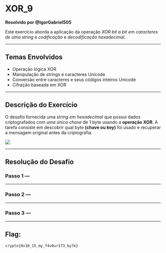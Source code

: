 # XOR_9  
**Resolvido por @IgorGabriel505**  

Este exercício aborda a aplicação da operação *XOR bit a bit em caracteres de uma string* e *codificação* e *decodificação hexadecimal*.

---

## Temas Envolvidos

- Operação lógica XOR  
- Manipulação de strings e caracteres Unicode  
- Conversão entre caracteres e seus códigos inteiros Unicode  
- Cifração baseada em XOR

---

## Descrição do Exercício

O desafio fornecida uma *string em hexadecimal* que possui dados criptografados com *uma única chave* de 1 byte usando a **operação XOR**. A tarefa consiste em descobrir qual byte **(chave ou key)** foi usado e recuperar a mensagem original antes da criptografia.

![](xor9/a.png)

---

## Resolução do Desafio

### Passo 1 — 

<!-- Descreva a primeira etapa da resolução -->

---

### Passo 2 — 

<!-- Descreva a segunda etapa da resolução -->

---

### Passo 3 — 




---

## Flag:

```
crypto{0x10_15_my_f4v0ur173_by7e}
```
